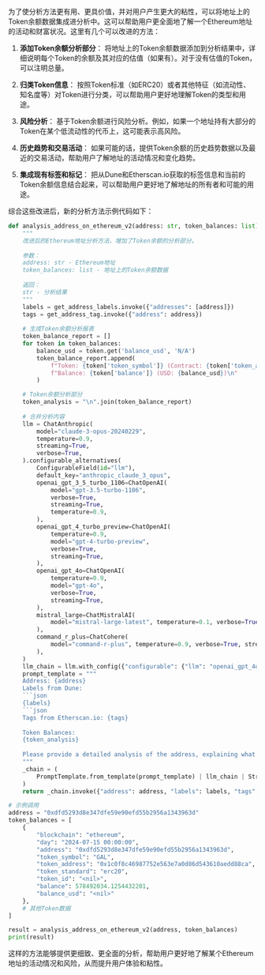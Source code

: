 为了使分析方法更有用、更具价值，并对用户产生更大的粘性，可以将地址上的Token余额数据集成进分析中。这可以帮助用户更全面地了解一个Ethereum地址的活动和财富状况。这里有几个可以改进的方法：

1. **添加Token余额分析部分**：
   将地址上的Token余额数据添加到分析结果中，详细说明每个Token的余额及其对应的估值（如果有）。对于没有估值的Token，可以注明总量。

2. **归类Token信息**：
   按照Token标准（如ERC20）或者其他特征（如流动性、知名度等）对Token进行分类，可以帮助用户更好地理解Token的类型和用途。

3. **风险分析**：
   基于Token余额进行风险分析。例如，如果一个地址持有大部分的Token在某个低流动性的代币上，这可能表示高风险。

4. **历史趋势和交易活动**：
   如果可能的话，提供Token余额的历史趋势数据以及最近的交易活动，帮助用户了解地址的活动情况和变化趋势。

5. **集成现有标签和标记**：
   把从Dune和Etherscan.io获取的标签信息和当前的Token余额信息结合起来，可以帮助用户更好地了解地址的所有者和可能的用途。

综合这些改进后，新的分析方法示例代码如下：

```python
def analysis_address_on_ethereum_v2(address: str, token_balances: list) -> str:
    """
    改进后的Ethereum地址分析方法，增加了Token余额的分析部分。
    
    参数：
    address: str - Ethereum地址
    token_balances: list - 地址上的Token余额数据
    
    返回：
    str - 分析结果
    """
    labels = get_address_labels.invoke({"addresses": [address]})
    tags = get_address_tag.invoke({"address": address})
    
    # 生成Token余额分析报表
    token_balance_report = []
    for token in token_balances:
        balance_usd = token.get('balance_usd', 'N/A')
        token_balance_report.append(
            f"Token: {token['token_symbol']} (Contract: {token['token_address']})\n"
            f"Balance: {token['balance']} (USD: {balance_usd})\n"
        )

    # Token余额分析部分
    token_analysis = "\n".join(token_balance_report)
    
    # 合并分析内容
    llm = ChatAnthropic(
        model="claude-3-opus-20240229",
        temperature=0.9,
        streaming=True,
        verbose=True,
    ).configurable_alternatives(
        ConfigurableField(id="llm"),
        default_key="anthropic_claude_3_opus",
        openai_gpt_3_5_turbo_1106=ChatOpenAI(
            model="gpt-3.5-turbo-1106",
            verbose=True,
            streaming=True,
            temperature=0.9,
        ),
        openai_gpt_4_turbo_preview=ChatOpenAI(
            temperature=0.9,
            model="gpt-4-turbo-preview",
            verbose=True,
            streaming=True,
        ),
        openai_gpt_4o=ChatOpenAI(
            temperature=0.9,
            model="gpt-4o",
            verbose=True,
            streaming=True,
        ),
        mistral_large=ChatMistralAI(
            model="mistral-large-latest", temperature=0.1, verbose=True, streaming=True
        ),
        command_r_plus=ChatCohere(
            model="command-r-plus", temperature=0.9, verbose=True, streaming=True
        ),
    )
    llm_chain = llm.with_config({"configurable": {"llm": "openai_gpt_4o"}})
    prompt_template = """
    Address: {address}
    Labels from Dune: 
    ```json
    {labels}
    ```json
    Tags from Etherscan.io: {tags}
    
    Token Balances:
    {token_analysis}
    
    Please provide a detailed analysis of the address, explaining what organization or project it represents and giving as much information as possible. If there are any risks associated with this address, please highlight them.
    """
    _chain = (
        PromptTemplate.from_template(prompt_template) | llm_chain | StrOutputParser()
    )
    return _chain.invoke({"address": address, "labels": labels, "tags": tags, "token_analysis": token_analysis})

# 示例调用
address = "0xdfd5293d8e347dfe59e90efd55b2956a1343963d"
token_balances = [
    {
        "blockchain": "ethereum",
        "day": "2024-07-15 00:00:00",
        "address": "0xdfd5293d8e347dfe59e90efd55b2956a1343963d",
        "token_symbol": "GAL",
        "token_address": "0x1c0f8c46987752e563e7a0d86d543610aedd88ca",
        "token_standard": "erc20",
        "token_id": "<nil>",
        "balance": 578492034.1254432201,
        "balance_usd": "<nil>"
    },
    # 其他Token数据
]

result = analysis_address_on_ethereum_v2(address, token_balances)
print(result)
```

这样的方法能够提供更细致、更全面的分析，帮助用户更好地了解某个Ethereum地址的活动情况和风险，从而提升用户体验和粘性。